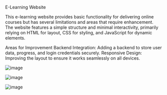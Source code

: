 E-Learning Website 

This e-learning website provides basic functionality for delivering online courses but has several limitations and areas that require enhancement. The website features a simple structure and minimal interactivity, primarily relying on HTML for layout, CSS for styling, and JavaScript for dynamic elements.

Areas for Improvement
Backend Integration: Adding a backend to store user data, progress, and login credentials securely.
Responsive Design: Improving the layout to ensure it works seamlessly on all devices.

![image](https://github.com/user-attachments/assets/0bbb04d7-e350-4db9-a4d3-e27e25199b5b)

![image](https://github.com/user-attachments/assets/961f75f4-14ca-4f0f-a867-e3fa4a6429e9)

![image](https://github.com/user-attachments/assets/f19cd0d4-a5e8-4e51-83e2-8e360ff2112f)

